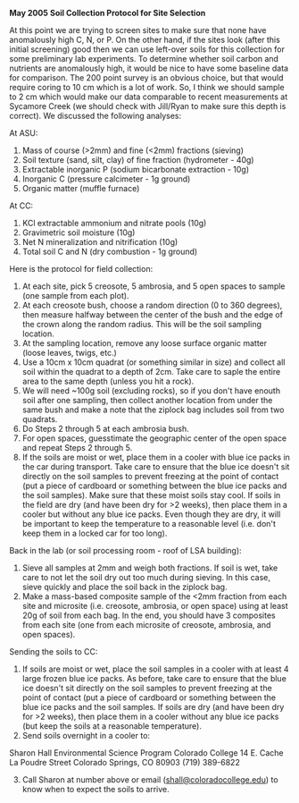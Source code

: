 **May 2005**
**Soil Collection Protocol for Site Selection**


At this point we are trying to screen sites to make sure that none have anomalously high C, N, or P. On the other hand, if the sites look (after this initial screening) good then we can use left-over soils for this collection for some preliminary lab experiments. To determine whether soil carbon and nutrients are anomalously high, it would be nice to have some baseline data for comparison. The 200 point survey is an obvious choice, but that would require coring to 10 cm which is a lot of work. So, I think we should sample to 2 cm which would make our data comparable to recent measurements at Sycamore Creek (we should check with Jill/Ryan to make sure this depth is correct).
We discussed the following analyses:


At ASU:

1. Mass of course (>2mm) and fine (<2mm) fractions (sieving)
2. Soil texture (sand, silt, clay) of fine fraction (hydrometer - 40g)
3. Extractable inorganic P (sodium bicarbonate extraction - 10g)
4. Inorganic C (pressure calcimeter - 1g ground)
5. Organic matter (muffle furnace)


At CC:

1. KCl extractable ammonium and nitrate pools (10g)
2. Gravimetric soil moisture (10g)
3. Net N mineralization and nitrification (10g)
4. Total soil C and N (dry combustion - 1g ground)


Here is the protocol for field collection:

1. At each site, pick 5 creosote, 5 ambrosia, and 5 open spaces to sample (one sample from each plot).
2. At each creosote bush, choose a random direction (0 to 360 degrees), then measure halfway between the center of the bush and the edge of the crown along the random radius. This will be the soil sampling location.
3. At the sampling location, remove any loose surface organic matter (loose leaves, twigs, etc.)
4. Use a 10cm x 10cm quadrat (or something similar in size) and collect all soil within the quadrat to a depth of 2cm. Take care to saple the entire area to the same depth (unless you hit a rock).
5. We will need ~100g soil (excluding rocks), so if you don't have enouth soil after one sampling, then collect another location from under the same bush and make a note that the ziplock bag includes soil from two quadrats.
6. Do Steps 2 through 5 at each ambrosia bush.
7. For open spaces, guesstimate the geographic center of the open space and repeat Steps 2 through 5.
8. If the soils are moist or wet, place them in a cooler with blue ice packs in the car  during transport. Take care to ensure that the blue ice doesn't sit directly on the soil samples to prevent freezing at the point of contact (put a piece of cardboard or something between the blue ice packs and the soil samples). Make sure that these moist soils stay cool. If soils in the field are dry (and have been dry for >2 weeks), then place them in a cooler but without any blue ice packs. Even though they are dry, it will be important to keep the temperature to a reasonable level (i.e. don't keep them in a locked car for too long).


Back in the lab (or soil processing room - roof of LSA building):

1. Sieve all samples at 2mm and weigh both fractions. If soil is wet, take care to not let the soil dry out too much during sieving. In this case, sieve quickly and place the soil back in the ziplock bag.
2. Make a mass-based composite sample of the <2mm fraction from each site and microsite (i.e. creosote, ambrosia, or open space) using at least 20g of soil from each bag. In the end, you should have 3 composites from each site (one from each microsite of creosote, ambrosia, and open spaces).


Sending the soils to CC:

1. If soils are moist or wet, place the soil samples in a cooler with at least 4 large frozen blue ice packs. As before, take care to ensure that the blue ice doesn't sit directly on the soil samples to prevent freezing at the point of contact (put a piece of cardboard or something between the blue ice packs and the soil samples. If soils are dry (and have been dry for >2 weeks), then place them in a cooler without any blue ice packs (but keep the soils at a reasonable temperature).
2. Send soils overnight in a cooler to:

Sharon Hall
Environmental Science Program
Colorado College
14 E. Cache La Poudre Street
Colorado Springs, CO 80903
(719) 389-6822

3. Call Sharon at number above or email (shall@coloradocollege.edu) to know when to expect the soils to arrive.